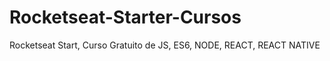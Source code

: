 # Rocketseat-Starter-Cursos
 Rocketseat Start, Curso Gratuito de JS, ES6, NODE, REACT, REACT NATIVE
